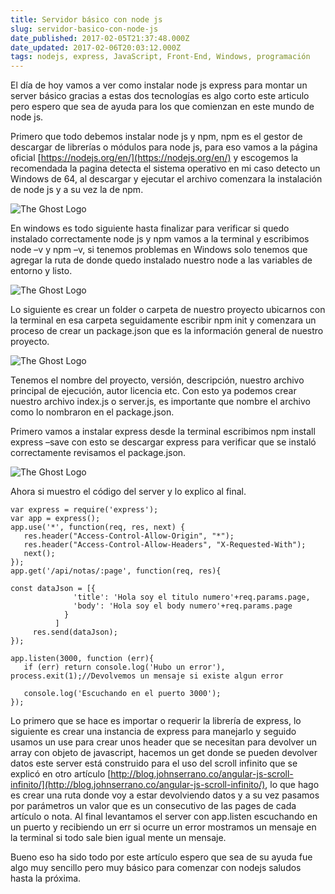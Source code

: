 ```yaml
---
title: Servidor básico con node js
slug: servidor-basico-con-node-js
date_published: 2017-02-05T21:37:48.000Z
date_updated: 2017-02-06T20:03:12.000Z
tags: nodejs, express, JavaScript, Front-End, Windows, programación
---
```


El día de hoy vamos a ver como instalar node js express para montar un server básico gracias a estas dos tecnologías es algo corto este articulo pero espero que sea de ayuda para los que comienzan en este mundo de node js.

Primero que todo debemos instalar node js y npm, npm es el gestor de descargar de librerías o módulos para node js, para eso vamos a la página oficial [https://nodejs.org/en/](https://nodejs.org/en/)  y escogemos la recomendada la pagina detecta el sistema operativo en mi caso detecto un Windows de 64, al descargar y ejecutar el archivo comenzara la instalación de node js y a su vez la de npm.

![The Ghost Logo](/content/images/2017/02/node_1.jpg)

En windows es todo siguiente hasta finalizar para verificar si quedo instalado correctamente node js y npm vamos a la terminal y escribimos node –v y npm –v, si tenemos problemas en Windows solo tenemos que agregar la ruta de donde quedo instalado nuestro node a las variables de entorno y listo.

![The Ghost Logo](/content/images/2017/02/node_2.jpg)

Lo siguiente es crear un folder o carpeta de nuestro proyecto ubicarnos con la terminal en esa carpeta seguidamente escribir npm init y comenzara un proceso de crear un package.json que es la información general de nuestro proyecto.

![The Ghost Logo](/content/images/2017/02/node_3.jpg)

Tenemos el nombre del proyecto, versión, descripción, nuestro archivo principal de ejecución, autor licencia etc. Con esto ya podemos crear nuestro archivo index.js o server.js, es importante que nombre el archivo como lo nombraron en el package.json.

Primero vamos a instalar express desde la terminal escribimos npm install express –save con esto se descargar express para verificar que se instaló correctamente revisamos el package.json.

![The Ghost Logo](/content/images/2017/02/node_4.jpg)

Ahora si muestro el código del server y lo explico al final.

    var express = require('express');
    var app = express();
    app.use('*', function(req, res, next) {
       res.header("Access-Control-Allow-Origin", "*");
       res.header("Access-Control-Allow-Headers", "X-Requested-With");
       next();
    });
    app.get('/api/notas/:page', function(req, res){
    
    const dataJson = [{
                  'title': 'Hola soy el titulo numero'+req.params.page,
                  'body': 'Hola soy el body numero'+req.params.page
                }
              ]
         res.send(dataJson);
    });
    
    app.listen(3000, function (err){
       if (err) return console.log('Hubo un error'),     process.exit(1);//Devolvemos un mensaje si existe algun error
    
       console.log('Escuchando en el puerto 3000');
    });
    

Lo primero que se hace es importar o requerir la librería de express, lo siguiente es crear una instancia de express para manejarlo y seguido usamos un use para crear unos header que se necesitan para devolver un array con objeto de javascript, hacemos un get donde se pueden devolver datos este server está construido para el uso del scroll infinito que se explicó en otro artículo [http://blog.johnserrano.co/angular-js-scroll-infinito/](http://blog.johnserrano.co/angular-js-scroll-infinito/), lo que hago es crear una ruta donde voy a estar devolviendo datos y a su vez pasamos por parámetros un valor que es un consecutivo de las pages de cada artículo o nota. Al final levantamos el server con app.listen escuchando en un puerto y recibiendo un err si ocurre un error mostramos un mensaje en la terminal si todo sale bien igual mente un mensaje.

Bueno eso ha sido todo por este artículo espero que sea de su ayuda fue algo muy sencillo pero muy básico para comenzar con nodejs saludos hasta la próxima.
